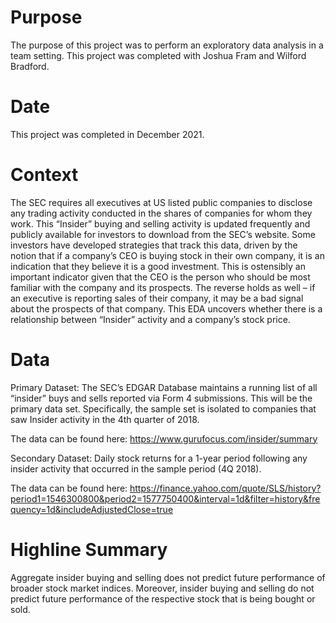 # Purpose
The purpose of this project was to perform an exploratory data analysis in a team setting. This project was completed with Joshua Fram and Wilford Bradford.

# Date
This project was completed in December 2021.

# Context
The SEC requires all executives at US listed public companies to disclose any trading activity conducted in the shares of companies for whom they work. This “Insider” buying and selling activity is updated frequently and publicly available for investors to download from the SEC’s website. Some investors have developed strategies that track this data, driven by the notion that if a company’s CEO is buying stock in their own company, it is an indication that they believe it is a good investment. This is ostensibly an important indicator given that the CEO is the person who should be most familiar with the company and its prospects. The reverse holds as well – if an executive is reporting sales of their company, it may be a bad signal about the prospects of that company. This EDA uncovers whether there is a relationship between “Insider” activity and a company’s stock price.

# Data
Primary Dataset: The SEC’s EDGAR Database maintains a running list of all “insider” buys and sells reported via Form 4 submissions. This will be the primary data set. Specifically, the sample set is isolated to companies that saw Insider activity in the 4th quarter of 2018.

The data can be found here: https://www.gurufocus.com/insider/summary

Secondary Dataset: Daily stock returns for a 1-year period following any insider activity that occurred in the sample period (4Q 2018).

The data can be found here: https://finance.yahoo.com/quote/SLS/history?period1=1546300800&period2=1577750400&interval=1d&filter=history&frequency=1d&includeAdjustedClose=true

# Highline Summary
Aggregate insider buying and selling does not predict future performance of broader stock market indices. Moreover, insider buying and selling do not predict future performance of the respective stock that is being bought or sold.
